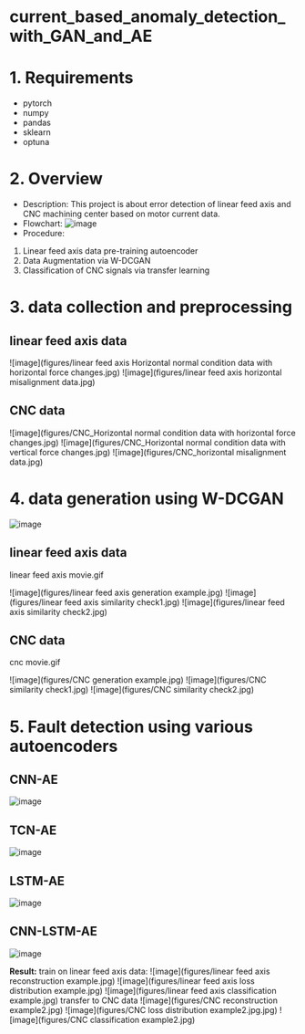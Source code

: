 # current_based_anomaly_detection_with_GAN_and_AE

# 1. Requirements
   - pytorch
   - numpy
   - pandas
   - sklearn
   - optuna

# 2. Overview
   - Description: This project is about error detection of linear feed axis and CNC machining center based on motor current data.
   - Flowchart:
   ![image](figures/flowchart.jpg)
   - Procedure:

1. Linear feed axis data pre-training autoencoder
2. Data Augmentation via W-DCGAN
3. Classification of CNC signals via transfer learning

# 3. data collection and preprocessing
## linear feed axis data
![image](figures/linear feed axis Horizontal normal condition data with horizontal force changes.jpg)
![image](figures/linear feed axis horizontal misalignment data.jpg)
## CNC data
![image](figures/CNC_Horizontal normal condition data with horizontal force changes.jpg)
![image](figures/CNC_Horizontal normal condition data with vertical force changes.jpg)
![image](figures/CNC_horizontal misalignment data.jpg)

# 4. data generation using W-DCGAN
![image](figures/GAN.jpg)

## linear feed axis data
linear feed axis movie.gif

![image](figures/linear feed axis generation example.jpg)
![image](figures/linear feed axis similarity check1.jpg)
![image](figures/linear feed axis similarity check2.jpg)

## CNC data
cnc movie.gif

![image](figures/CNC generation example.jpg)
![image](figures/CNC similarity check1.jpg)
![image](figures/CNC similarity check2.jpg)

# 5. Fault detection using various autoencoders
## CNN-AE
![image](figures/cnn-ae.jpg)
## TCN-AE
![image](figures/tcn-ae.jpg)
## LSTM-AE
![image](figures/lstm-ae.jpg)
## CNN-LSTM-AE
![image](figures/cnn-lstm-ae.jpg)

**Result:**
train on linear feed axis data:
![image](figures/linear feed axis reconstruction example.jpg)
![image](figures/linear feed axis loss distribution example.jpg)
![image](figures/linear feed axis classification example.jpg)
transfer to CNC data
![image](figures/CNC reconstruction example2.jpg)
![image](figures/CNC loss distribution example2.jpg.jpg)
![image](figures/CNC classification example2.jpg)
